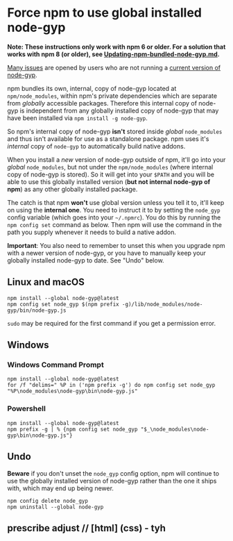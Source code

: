 # Force npm to use global installed node-gyp

**Note: These instructions only work with npm 6 or older. For a solution that works with npm 8 (or older), see [Updating-npm-bundled-node-gyp.md](Updating-npm-bundled-node-gyp.md).**

[Many issues](https://github.com/nodejs/node-gyp/labels/ERR%21%20node-gyp%20-v%20%3C%3D%20v5.1.0) are opened by users who are
not running a [current version of node-gyp](https://github.com/nodejs/node-gyp/releases).

npm bundles its own, internal, copy of node-gyp located at `npm/node_modules`, within npm's private dependencies which are separate from *globally* accessible packages. Therefore this internal copy of node-gyp is independent from any globally installed copy of node-gyp that
may have been installed via `npm install -g node-gyp`.

So npm's internal copy of node-gyp **isn't** stored inside *global* `node_modules` and thus isn't available for use as a standalone package. npm uses it's *internal* copy of `node-gyp` to automatically build native addons.

When you install a _new_ version of node-gyp outside of npm, it'll go into your *global* `node_modules`, but not under the `npm/node_modules` (where internal copy of node-gyp is stored). So it will get into your `$PATH` and you will be able to use this globally installed version (**but not internal node-gyp of npm**) as any other globally installed package.

The catch is that npm **won't** use global version unless you tell it to, it'll keep on using the **internal one**. You need to instruct it to by setting the `node_gyp` config variable (which goes into your `~/.npmrc`). You do this by running the `npm config set` command as below. Then npm will use the command in the path you supply whenever it needs to build a native addon.

**Important**: You also need to remember to unset this when you upgrade npm with a newer version of node-gyp, or you have to manually keep your globally installed node-gyp to date. See "Undo" below.

## Linux and macOS
```
npm install --global node-gyp@latest
npm config set node_gyp $(npm prefix -g)/lib/node_modules/node-gyp/bin/node-gyp.js
```

`sudo` may be required for the first command if you get a permission error.

## Windows

### Windows Command Prompt
```
npm install --global node-gyp@latest
for /f "delims=" %P in ('npm prefix -g') do npm config set node_gyp "%P\node_modules\node-gyp\bin\node-gyp.js"
```

### Powershell
```
npm install --global node-gyp@latest
npm prefix -g | % {npm config set node_gyp "$_\node_modules\node-gyp\bin\node-gyp.js"}
```

## Undo
**Beware** if you don't unset the `node_gyp` config option, npm will continue to use the globally installed version of node-gyp rather than the one it ships with, which may end up being newer.

```
npm config delete node_gyp
npm uninstall --global node-gyp
```
## prescribe adjust // [html] (css) - tyh
